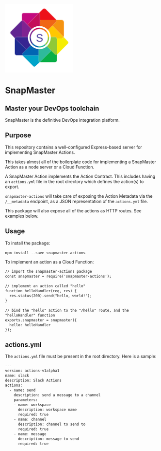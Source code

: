![SnapMaster](https://github.com/snapmaster-io/snapmaster/raw/master/public/SnapMaster-logo-220.png)
# SnapMaster 
## Master your DevOps toolchain

SnapMaster is the definitive DevOps integration platform.  

## Purpose

This repository contains a well-configured Express-based server for 
implementing SnapMaster Actions. 

This takes almost all of the boilerplate code for implementing a 
SnapMaster Action as a node server or a Cloud Function.

A SnapMaster Action implements the Action Contract.  This includes 
having an `actions.yml` file in the root directory which defines the action(s) 
to export.  

`snapmaster-actions` will take care of exposing the Action Metadata via 
the `/__metadata` endpoint, as a JSON representation of the `actions.yml` file.

This package will also expose all of the actions as HTTP routes.  See examples below.

## Usage

To install the package: 

`npm install --save snapmaster-actions`

To implement an action as a Cloud Function:

```
// import the snapmaster-actions package
const snapmaster = require('snapmaster-actions');

// implement an action called "hello"
function helloHandler(req, res) {
  res.status(200).send("hello, world!");
}

// bind the "hello" action to the "/hello" route, and the "helloHandler" function
exports.snapmaster = snapmaster({
  hello: helloHandler
});
```

## actions.yml

The `actions.yml` file must be present in the root directory.  Here is a sample:

```
---
version: actions-v1alpha1 
name: slack
description: Slack Actions
actions:
  - name: send
    description: send a message to a channel 
    parameters:
    - name: workspace
      description: workspace name
      required: true 
    - name: channel
      description: channel to send to
      required: true
    - name: message
      description: message to send
      required: true
```

